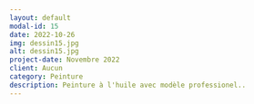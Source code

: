 ```yaml
---
layout: default
modal-id: 15
date: 2022-10-26
img: dessin15.jpg
alt: dessin15.jpg
project-date: Novembre 2022
client: Aucun
category: Peinture
description: Peinture à l'huile avec modèle professionel..
---
```

